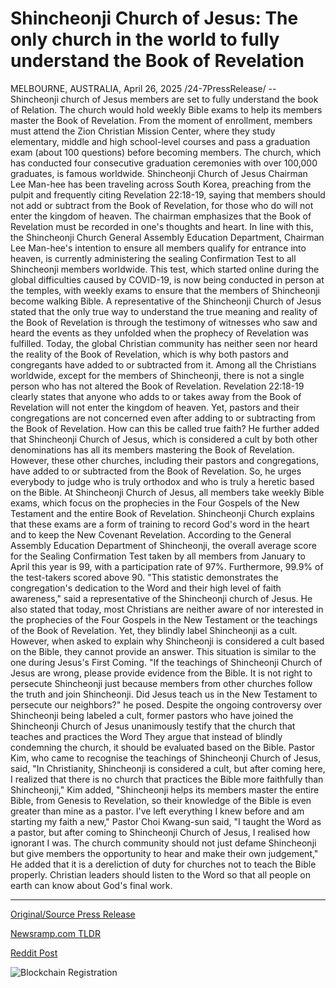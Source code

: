 # Shincheonji Church of Jesus: The only church in the world to fully understand the Book of Revelation

MELBOURNE, AUSTRALIA, April 26, 2025 /24-7PressRelease/ -- Shincheonji church of Jesus members are set to fully understand the book of Relation.  The church would hold weekly Bible exams to help its members master the Book of Revelation.  From the moment of enrollment, members must attend the Zion Christian Mission Center, where they study elementary, middle and high school-level courses and pass a graduation exam (about 100 questions) before becoming members.  The church, which has conducted four consecutive graduation ceremonies with over 100,000 graduates, is famous worldwide.  Shincheonji Church of Jesus Chairman Lee Man-hee has been traveling across South Korea, preaching from the pulpit and frequently citing Revelation 22:18-19, saying that members should not add or subtract from the Book of Revelation, for those who do will not enter the kingdom of heaven.  The chairman emphasizes that the Book of Revelation must be recorded in one's thoughts and heart.  In line with this, the Shincheonji Church General Assembly Education Department, Chairman Lee Man-hee's intention to ensure all members qualify for entrance into heaven, is currently administering the sealing Confirmation Test to all Shincheonji members worldwide.  This test, which started online during the global difficulties caused by COVID-19, is now being conducted in person at the temples, with weekly exams to ensure that the members of Shincheonji become walking Bible.  A representative of the Shincheonji Church of Jesus stated that the only true way to understand the true meaning and reality of the Book of Revelation is through the testimony of witnesses who saw and heard the events as they unfolded when the prophecy of Revelation was fulfilled.  Today, the global Christian community has neither seen nor heard the reality of the Book of Revelation, which is why both pastors and congregants have added to or subtracted from it.  Among all the Christians worldwide, except for the members of Shincheonji, there is not a single person who has not altered the Book of Revelation.  Revelation 22:18-19 clearly states that anyone who adds to or takes away from the Book of Revelation will not enter the kingdom of heaven.  Yet, pastors and their congregations are not concerned even after adding to or subtracting from the Book of Revelation.  How can this be called true faith?  He further added that Shincheonji Church of Jesus, which is considered a cult by both other denominations has all its members mastering the Book of Revelation.  However, these other churches, including their pastors and congregations, have added to or subtracted from the Book of Revelation.  So, he urges everybody to judge who is truly orthodox and who is truly a heretic based on the Bible.  At Shincheonji Church of Jesus, all members take weekly Bible exams, which focus on the prophecies in the Four Gospels of the New Testament and the entire Book of Revelation.  Shincheonji Church explains that these exams are a form of training to record God's word in the heart and to keep the New Covenant Revelation.  According to the General Assembly Education Department of Shincheonji, the overall average score for the Sealing Confirmation Test taken by all members from January to April this year is 99, with a participation rate of 97%.  Furthermore, 99.9% of the test-takers scored above 90.  "This statistic demonstrates the congregation's dedication to the Word and their high level of faith awareness," said a representative of the Shincheonji church of Jesus.  He also stated that today, most Christians are neither aware of nor interested in the prophecies of the Four Gospels in the New Testament or the teachings of the Book of Revelation. Yet, they blindly label Shincheonji as a cult.  However, when asked to explain why Shincheonji is considered a cult based on the Bible, they cannot provide an answer.  This situation is similar to the one during Jesus's First Coming.  "If the teachings of Shincheonji Church of Jesus are wrong, please provide evidence from the Bible. It is not right to persecute Shincheonji just because members from other churches follow the truth and join Shincheonji. Did Jesus teach us in the New Testament to persecute our neighbors?" he posed.  Despite the ongoing controversy over Shincheonji being labeled a cult, former pastors who have joined the Shincheonji Church of Jesus unanimously testify that the church that teaches and practices the Word  They argue that instead of blindly condemning the church, it should be evaluated based on the Bible.  Pastor Kim, who came to recognise the teachings of Shincheonji Church of Jesus, said, "In Christianity, Shincheonji is considered a cult, but after coming here, I realized that there is no church that practices the Bible more faithfully than Shincheonji,"  Kim added, "Shincheonji helps its members master the entire Bible, from Genesis to Revelation, so their knowledge of the Bible is even greater than mine as a pastor. I've left everything I knew before and am starting my faith a new,"  Pastor Choi Kwang-sun said, "I taught the Word as a pastor, but after coming to Shincheonji Church of Jesus, I realised how ignorant I was. The church community should not just defame Shincheonji but give members the opportunity to hear and make their own judgement,"  He added that it is a dereliction of duty for churches not to teach the Bible properly.  Christian leaders should listen to the Word so that all people on earth can know about God's final work. 

---

[Original/Source Press Release](https://www.24-7pressrelease.com/press-release/522193/shincheonji-church-of-jesus-the-only-church-in-the-world-to-fully-understand-the-book-of-revelation)
                    

[Newsramp.com TLDR](https://newsramp.com/curated-news/shincheonji-church-of-jesus-members-intensely-study-book-of-revelation-under-chairman-s-guidance/75d9d7f3b471c01b2ad39f7de40b5f81) 

 



[Reddit Post](https://www.reddit.com/r/newsramp/comments/1k878k4/shincheonji_church_of_jesus_members_intensely/) 



![Blockchain Registration](https://cdn.newsramp.app/24-7PressRelease/qrcode/254/26/chip0KfA.webp)